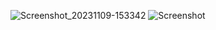 
![Screenshot_20231109-153342](https://github.com/n-uwayo/YCSPout/assets/122350054/bafa4cf8-ccb1-446a-a8fc-f37e61e42afd)
![Screenshot](https://github.com/n-uwayo/YCSPout/assets/122350054/d7a0ac84-a993-40fe-9234-64090401e220)
